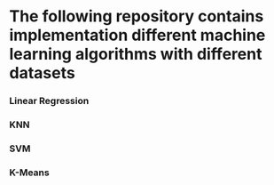 # The following repository contains implementation different machine learning algorithms with different datasets

### Linear Regression
### KNN
### SVM
### K-Means
